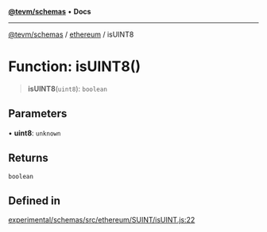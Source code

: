 [**@tevm/schemas**](../../README.md) • **Docs**

***

[@tevm/schemas](../../modules.md) / [ethereum](../README.md) / isUINT8

# Function: isUINT8()

> **isUINT8**(`uint8`): `boolean`

## Parameters

• **uint8**: `unknown`

## Returns

`boolean`

## Defined in

[experimental/schemas/src/ethereum/SUINT/isUINT.js:22](https://github.com/qbzzt/tevm-monorepo/blob/main/experimental/schemas/src/ethereum/SUINT/isUINT.js#L22)
